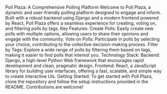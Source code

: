 Poll Plaza: A Comprehensive Polling Platform
Welcome to Poll Plaza, a dynamic and user-friendly polling platform designed to engage and inform. Built with a robust backend using Django and a modern frontend powered by React, Poll Plaza offers a seamless experience for creating, voting on, and filtering polls by tags.
Key Features:
Create Polls: Easily create new polls with multiple options, allowing users to share their opinions and engage with the community. Vote on Polls: Participate in polls by selecting your choice, contributing to the collective decision-making process. Filter by Tags: Explore a wide range of polls by filtering them based on tags, making it easier to find polls that interest you. Technology Stack:
Backend: Django, a high-level Python Web framework that encourages rapid development and clean, pragmatic design. Frontend: React, a JavaScript library for building user interfaces, offering a fast, scalable, and simple way to create interactive UIs. Getting Started:
To get started with Poll Plaza, clone the repository and follow the setup instructions provided in the README. Contributions are welcome!
